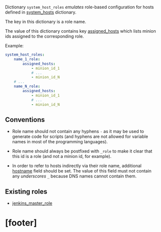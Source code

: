 
Dictionary `system_host_roles` _emulates_ role-based configuration for hosts
defined in [system_hosts][1] dictionary.

The key in this dictionary is a role name.

The value of this dictionary contains key [assigned_hosts][2]
which lists minion ids assigned to the corresponding role.

Example:

```yaml
system_host_roles:
    name_1_role:
        assigned_hosts:
            - minion_id_1
            # ...
            - minion_id_N
    # ...
    name_N_role:
        assigned_hosts:
            - minion_id_1
            # ...
            - minion_id_N
```

## Conventions ##

*   Role name should not contain any hyphens `-` as it may be used
    to generate code for scripts (and hyphens are not allowed for variable
    names in most of the programming languages).

*   Role name should always be postfixed with `_role` to make it clear
    that this id is a role (and not a minion id, for example).

*   In order to refer to hosts indirectly via their role name,
    additional [hostname][3] field should be set.
    The value of this field must not contain any _underscores_ `_`
    because DNS names cannot contain them.

## Existing roles ##

* [jenkins_master_role][4]

# [footer] #

[1]: /docs/pillars/common/system_hosts/readme.md
[2]: /docs/pillars/common/system_host_roles/_id/assigned_hosts/readme.md
[3]: /docs/pillars/common/system_host_roles/_id/hostname/readme.md
[4]: /docs/pillars/common/system_host_roles/jenkins_master_role/readme.md


